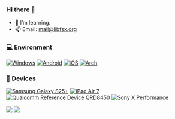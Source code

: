 <!--
**ReallySnow/ReallySnow** is a ✨ _special_ ✨ repository because its `README.md` (this file) appears on your GitHub profile.

Here are some ideas to get you started:

- 🔭 I’m currently working on ...
- 🌱 I’m currently learning Android
- 👯 I’m looking to collaborate on ...
- 🤔 I’m looking for help with ...
- 💬 Ask me about ...
- 📫 How to reach me: ...
- 😄 Pronouns: ...
- ⚡ Fun fact: ...
-->

### Hi there 👋 
- 🌱 I’m learning.
- 📫 Email: mail@libfsx.org

### 💻 Environment
<!---
 [![Windows](https://img.shields.io/badge/Env-Windows-00BBFF?style=flat-square&logo=Windows&logoColor=FFFFFF&labelColor=00BBFF)](https://www.microsoft.com/windows)
 [![Arch Linux](https://img.shields.io/badge/Env-Arch%20Linux-008BFF?style=flat-square&logo=arch-linux&logoColor=FFFFFF&labelColor=008BFF)](https://archlinux.org)
 --->
[![Windows](https://img.shields.io/badge/Env-Windows-00BBFF?style=flat-square&logo=Windows&logoColor=FFFFFF&labelColor=00BBFF)](https://www.microsoft.com/windows)
[![Android](https://img.shields.io/badge/Env-Android-737373?style=flat-square&logo=android&logoColor=#A4C639&labelColor=737373)](https://www.android.com/)
[![iOS](https://img.shields.io/badge/iOS-000000?style=flat-square&logo=apple&logoColor=FFFFFF&labelColor=000000)](https://www.apple.com/ios)
[![Arch](https://img.shields.io/badge/Arch_Linux-000000?style=flat-square&logo=archlinux&logoColor=#1793D1&labelColor=000000)](https://archlinux.org/)

### 📱 Devices
[![Samsung Galaxy S25+](https://img.shields.io/badge/Samsung_Galaxy_S25+-000000?style=flat-square&logo=samsung&logoColor=FFFFFF&labelColor=000000)](https://www.samsung.com/us/smartphones/galaxy-s25/buy/galaxy-s25-plus-256gb-unlocked-sm-s936uzkaxaa/)
[![iPad Air 7](https://img.shields.io/badge/iPad_Air_7-000000?style=flat-square&logo=apple&logoColor=FFFFFF&labelColor=000000)](https://www.apple.com/)
[![Qualcomm Reference Device QRD8450](https://img.shields.io/badge/Qualcomm_Reference_Device-000000?style=flat-square&logo=qualcomm&logoColor=FFFFFF&logoSize=auto&labelColor=FF6900&color=FF6900)]()
[![Sony X Performance](https://img.shields.io/badge/Sony_X_Performance-000000?style=flat-square&logo=sony&logoColor=FFFFFF&labelColor=000000)]()


<img align="center" src="https://github-readme-stats.vercel.app/api?username=shuxiangfan&include_all_commits=true&show_icons=true&theme=buefy&count_private=true&hide_border=true" />
<img align="center" src="https://github-readme-stats.vercel.app/api/top-langs/?username=shuxiangfan&layout=compact" />
